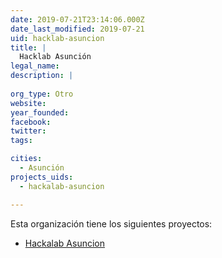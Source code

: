 ```yaml
---
date: 2019-07-21T23:14:06.000Z
date_last_modified: 2019-07-21
uid: hacklab-asuncion
title: |
  Hacklab Asunción
legal_name: 
description: |
  
org_type: Otro
website: 
year_founded: 
facebook: 
twitter: 
tags:

cities: 
  - Asunción
projects_uids:
  - hackalab-asuncion

---
```


Esta organización tiene los siguientes proyectos:

- [Hackalab Asuncion](/proyectos/hackalab-asuncion)
